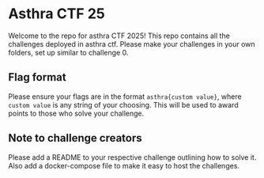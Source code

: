 # Asthra CTF 25

Welcome to the repo for asthra CTF 2025! This repo contains all the challenges deployed in asthra ctf. Please make your challenges in your own folders, set up similar to challenge 0.

## Flag format

Please ensure your flags are in the format `asthra{custom value}`, where `custom value` is any string of your choosing. This will be used to award points to those who solve your challenge.

## Note to challenge creators
Please add a README to your respective challenge outlining how to solve it. Also add a docker-compose file to make it easy to host the challenges.